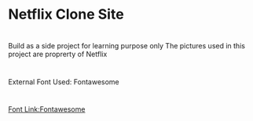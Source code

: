 # Netflix Clone Site #
#
Build as a side project for learning purpose only
The pictures used in this project are proprerty of Netflix
#
External Font Used: Fontawesome
#
[Font Link:Fontawesome](https://fontawesome.com/)

